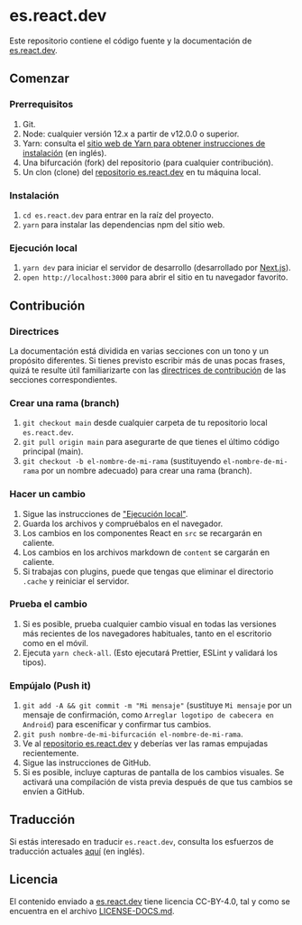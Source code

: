 # es.react.dev

Este repositorio contiene el código fuente y la documentación de [es.react.dev](https://es.react.dev/).

## Comenzar

### Prerrequisitos

1. Git.
1. Node: cualquier versión 12.x a partir de v12.0.0 o superior.
1. Yarn: consulta el [sitio web de Yarn para obtener instrucciones de instalación](https://yarnpkg.com/lang/en/docs/install/) (en inglés).
1. Una bifurcación <span lang="en">(fork)</span> del repositorio (para cualquier contribución).
1. Un clon <span lang="en">(clone)</span> del [repositorio es.react.dev](https://github.com/reactjs/es.react.dev) en tu máquina local.

### Instalación

1. `cd es.react.dev` para entrar en la raíz del proyecto.
2. `yarn` para instalar las dependencias npm del sitio web.

### Ejecución local

1. `yarn dev` para iniciar el servidor de desarrollo (desarrollado por [Next.js](https://nextjs.org/)).
1. `open http://localhost:3000` para abrir el sitio en tu navegador favorito.

## Contribución

### Directrices

La documentación está dividida en varias secciones con un tono y un propósito diferentes. Si tienes previsto escribir más de unas pocas frases, quizá te resulte útil familiarizarte con las [directrices de contribución](https://github.com/reactjs/es.react.dev/blob/main/CONTRIBUTING.md#guidelines-for-text) de las secciones correspondientes.

### Crear una rama <span lang="en">(branch)</span>

1. `git checkout main` desde cualquier carpeta de tu repositorio local `es.react.dev`.
1. `git pull origin main` para asegurarte de que tienes el último código principal <span lang="en">(main)</span>.
1. `git checkout -b el-nombre-de-mi-rama` (sustituyendo `el-nombre-de-mi-rama` por un nombre adecuado) para crear una rama <span lang="en">(branch)</span>.

### Hacer un cambio

1. Sigue las instrucciones de ["Ejecución local"](#ejecución-local).
1. Guarda los archivos y compruébalos en el navegador.
1. Los cambios en los componentes React en `src` se recargarán en caliente.
1. Los cambios en los archivos markdown de `content` se cargarán en caliente.
1. Si trabajas con plugins, puede que tengas que eliminar el directorio `.cache` y reiniciar el servidor.

### Prueba el cambio

1. Si es posible, prueba cualquier cambio visual en todas las versiones más recientes de los navegadores habituales, tanto en el escritorio como en el móvil.
2. Ejecuta `yarn check-all`. (Esto ejecutará Prettier, ESLint y validará los tipos).

### Empújalo <span lang="en">(Push it)</span>

1. `git add -A && git commit -m "Mi mensaje"` (sustituye `Mi mensaje` por un mensaje de confirmación, como `Arreglar logotipo de cabecera en Android`) para escenificar y confirmar tus cambios.
1. `git push nombre-de-mi-bifurcación el-nombre-de-mi-rama`.
1. Ve al [repositorio es.react.dev](https://github.com/reactjs/es.react.dev) y deberías ver las ramas empujadas recientemente.
1. Sigue las instrucciones de GitHub.
1. Si es posible, incluye capturas de pantalla de los cambios visuales. Se activará una compilación de vista previa después de que tus cambios se envíen a GitHub.

## Traducción

Si estás interesado en traducir `es.react.dev`, consulta los esfuerzos de traducción actuales [aquí](https://github.com/reactjs/react.dev/issues/4135) (en inglés).

## Licencia

El contenido enviado a [es.react.dev](https://es.react.dev/) tiene licencia CC-BY-4.0, tal y como se encuentra en el archivo [LICENSE-DOCS.md](https://github.com/reactjs/es.react.dev/blob/main/LICENSE-DOCS.md).

